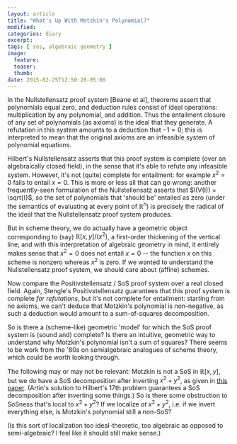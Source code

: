 ```yaml
---
layout: article
title: "What's Up With Motzkin's Polynomial?"
modified:
categories: diary
excerpt:
tags: [ sos, algebraic geometry ]
image:
  feature:
  teaser:
  thumb:
date: 2015-02-25T12:50:28-05:00
---
```


In the Nullstellensatz proof system [Beane et al], theorems assert that polynomials equal zero, and deduction rules consist of ideal operations: multiplication by any polynomial, and addition. Thus the entailment closure of any set of polynomials (as axioms) is the ideal that they generate. A refutation in this system amounts to a deduction that $-1 = 0$; this is interpreted to mean that the original axioms are an infeasible system of polynomial equations.

Hilbert's Nullstellensatz asserts that this proof system is complete (over an algebraically closed field), in the sense that it's able to refute any infeasible system. However, it's not (quite) complete for entailment: for example $x^2 = 0$ fails to entail $x = 0$. This is more or less all that can go wrong: another frequently-seen formulation of the Nullstellensatz asserts that $I(V(I)) = \sqrt{I}$, so the set of polynomials that 'should be' entailed as zero (under the semantics of evaluating at every point of $\mathbb{R}^n$) is precisely the radical of the ideal that the Nullstellensatz proof system produces.

But in scheme theory, we do actually have a geometric object corresponding to (say) $\mathbb{R}[x,y]/(x^2)$, a first-order thickening of the vertical line; and with this interpretation of algebraic geometry in mind, it entirely makes sense that $x^2=0$ does not entail $x=0$ -- the function $x$ on this scheme is nonzero whereas $x^2$ is zero. If we wanted to understand the Nullstellensatz proof system, we should care about (affine) schemes.

Now compare the Positivstellensatz / SoS proof system over a real closed field. Again, Stengle's Positivstellensatz guarantees that this proof system is complete *for refutations*, but it's not complete for entailment: starting from no axioms, we can't deduce that Motzkin's polynomial is non-negative, as such a deduction would amount to a sum-of-squares decomposition.

So is there a (scheme-like) geometric 'model' for which the SoS proof system is (sound and) complete? Is there an intuitive, geometric way to understand why Motzkin's polynomial isn't a sum of squares? There seems to be work from the '80s on semialgebraic analogues of scheme theory, which could be worth looking through.

The following may or may not be relevant: Motzkin is not a SoS in $\mathbb{R}[x,y]$, but we do have a SoS decomposition after inverting $x^2+y^2$, as given in [this paper](http://www.math.uiuc.edu/documenta/vol-ismp/61_schmuedgen-konrad.pdf). (Artin's solution to Hilbert's 17th problem guarantees a SoS decomposition after inverting some things.) So is there some obstruction to SoSness that's local to $x^2 + y^2$? If we localize *at* $x^2 + y^2$, i.e. if we invert everything else, is Motzkin's polynomial still a non-SoS?

(Is this sort of localization too ideal-theoretic, too algebraic as opposed to semi-algebraic? I feel like it should still make sense.)

